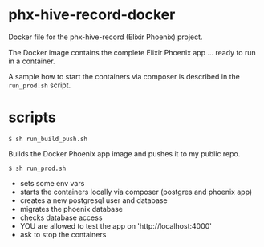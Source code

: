 # phx-hive-record-docker
Docker file for the phx-hive-record (Elixir Phoenix) project.

The Docker image contains the complete Elixir Phoenix app ... ready to run in a container.

A sample how to start the containers via composer is described in the `run_prod.sh` script.

# scripts

```
$ sh run_build_push.sh
```

Builds the Docker Phoenix app image and pushes it to my public repo.

```
$ sh run_prod.sh
```

- sets some env vars
- starts the containers locally via composer (postgres and phoenix app)
- creates a new postgresql user and database
- migrates the phoenix database
- checks database access
- YOU are allowed to test the app on 'http://localhost:4000'
- ask to stop the containers
